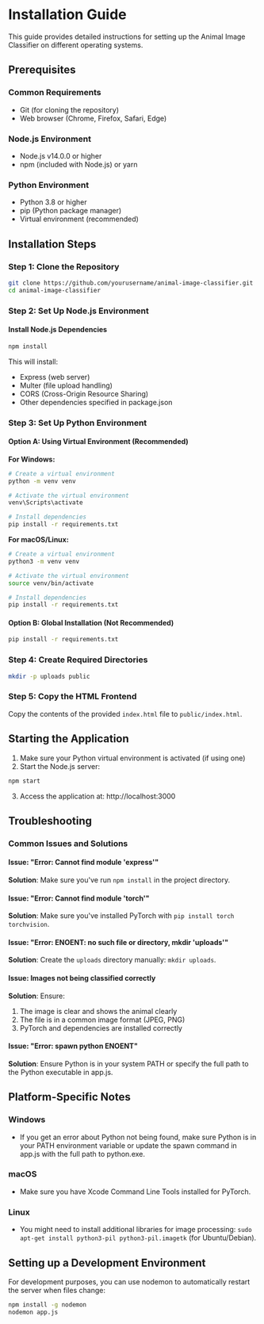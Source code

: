 # Installation Guide

This guide provides detailed instructions for setting up the Animal Image Classifier on different operating systems.

## Prerequisites

### Common Requirements
- Git (for cloning the repository)
- Web browser (Chrome, Firefox, Safari, Edge)

### Node.js Environment
- Node.js v14.0.0 or higher
- npm (included with Node.js) or yarn

### Python Environment
- Python 3.8 or higher
- pip (Python package manager)
- Virtual environment (recommended)

## Installation Steps

### Step 1: Clone the Repository

```bash
git clone https://github.com/yourusername/animal-image-classifier.git
cd animal-image-classifier
```

### Step 2: Set Up Node.js Environment

#### Install Node.js Dependencies

```bash
npm install
```

This will install:
- Express (web server)
- Multer (file upload handling)
- CORS (Cross-Origin Resource Sharing)
- Other dependencies specified in package.json

### Step 3: Set Up Python Environment

#### Option A: Using Virtual Environment (Recommended)

**For Windows:**
```bash
# Create a virtual environment
python -m venv venv

# Activate the virtual environment
venv\Scripts\activate

# Install dependencies
pip install -r requirements.txt
```

**For macOS/Linux:**
```bash
# Create a virtual environment
python3 -m venv venv

# Activate the virtual environment
source venv/bin/activate

# Install dependencies
pip install -r requirements.txt
```

#### Option B: Global Installation (Not Recommended)

```bash
pip install -r requirements.txt
```

### Step 4: Create Required Directories

```bash
mkdir -p uploads public
```

### Step 5: Copy the HTML Frontend

Copy the contents of the provided `index.html` file to `public/index.html`.

## Starting the Application

1. Make sure your Python virtual environment is activated (if using one)
2. Start the Node.js server:

```bash
npm start
```

3. Access the application at: http://localhost:3000

## Troubleshooting

### Common Issues and Solutions

#### Issue: "Error: Cannot find module 'express'"
**Solution**: Make sure you've run `npm install` in the project directory.

#### Issue: "Error: Cannot find module 'torch'"
**Solution**: Make sure you've installed PyTorch with `pip install torch torchvision`.

#### Issue: "Error: ENOENT: no such file or directory, mkdir 'uploads'"
**Solution**: Create the `uploads` directory manually: `mkdir uploads`.

#### Issue: Images not being classified correctly
**Solution**: Ensure:
1. The image is clear and shows the animal clearly
2. The file is in a common image format (JPEG, PNG)
3. PyTorch and dependencies are installed correctly

#### Issue: "Error: spawn python ENOENT"
**Solution**: Ensure Python is in your system PATH or specify the full path to the Python executable in app.js.

## Platform-Specific Notes

### Windows
- If you get an error about Python not being found, make sure Python is in your PATH environment variable or update the spawn command in app.js with the full path to python.exe.

### macOS
- Make sure you have Xcode Command Line Tools installed for PyTorch.

### Linux
- You might need to install additional libraries for image processing: `sudo apt-get install python3-pil python3-pil.imagetk` (for Ubuntu/Debian).

## Setting up a Development Environment

For development purposes, you can use nodemon to automatically restart the server when files change:

```bash
npm install -g nodemon
nodemon app.js
```
